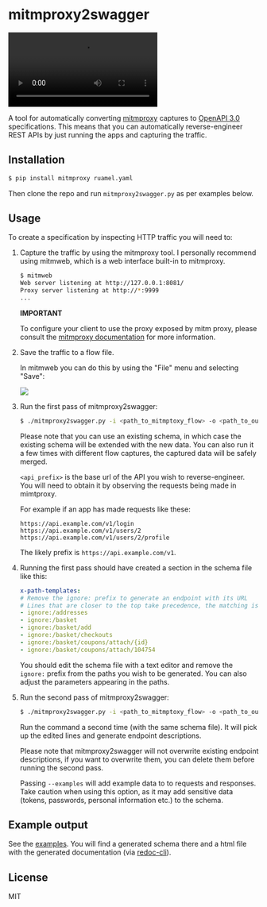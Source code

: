 # mitmproxy2swagger

![A video showcasing the tool](./docs/video.mp4)

A tool for automatically converting [mitmproxy](https://mitmproxy.org/) captures to [OpenAPI 3.0](https://swagger.io/specification/) specifications. This means that you can automatically reverse-engineer REST APIs by just running the apps and capturing the traffic.

## Installation

```bash
$ pip install mitmproxy ruamel.yaml
```

Then clone the repo and run `mitmproxy2swagger.py` as per examples below.

## Usage

To create a specification by inspecting HTTP traffic you will need to:

1. Capture the traffic by using the mitmproxy tool. I personally recommend using mitmweb, which is a web interface built-in to mitmproxy.

    ```bash
    $ mitmweb
    Web server listening at http://127.0.0.1:8081/
    Proxy server listening at http://*:9999
    ...
    ```
    **IMPORTANT**

    To configure your client to use the proxy exposed by mitm proxy, please consult the [mitmproxy documentation](https://docs.mitmproxy.org/stable/) for more information.

2. Save the traffic to a flow file.

    In mitmweb you can do this by using the "File" menu and selecting "Save":
    
    ![](./docs/mitmweb_save.png)

3. Run the first pass of mitmproxy2swagger:

    ```bash
    $ ./mitmproxy2swagger.py -i <path_to_mitmptoxy_flow> -o <path_to_output_schema> -p <api_prefix>
    ```

    Please note that you can use an existing schema, in which case the existing schema will be extended with the new data. You can also run it a few times with different flow captures, the captured data will be safely merged.

    `<api_prefix>` is the base url of the API you wish to reverse-engineer. You will need to obtain it by observing the requests being made in mimtproxy.

    For example if an app has made requests like these:

    ```
    https://api.example.com/v1/login
    https://api.example.com/v1/users/2
    https://api.example.com/v1/users/2/profile
    ```

    The likely prefix is `https://api.example.com/v1`.

4. Running the first pass should have created a section in the schema file like this:

    ```yaml
    x-path-templates:
    # Remove the ignore: prefix to generate an endpoint with its URL
    # Lines that are closer to the top take precedence, the matching is greedy
    - ignore:/addresses
    - ignore:/basket
    - ignore:/basket/add
    - ignore:/basket/checkouts
    - ignore:/basket/coupons/attach/{id}
    - ignore:/basket/coupons/attach/104754
    ```

    You should edit the schema file with a text editor and remove the `ignore:` prefix from the paths you wish to be generated. You can also adjust the parameters appearing in the paths.

5. Run the second pass of mitmproxy2swagger:

    ```bash
    $ ./mitmproxy2swagger.py -i <path_to_mitmptoxy_flow> -o <path_to_output_schema> -p <api_prefix> [--examples]
    ```

    Run the command a second time (with the same schema file). It will pick up the edited lines and generate endpoint descriptions. 

    Please note that mitmproxy2swagger will not overwrite existing endpoint descriptions, if you want to overwrite them, you can delete them before running the second pass.

    Passing `--examples` will add example data to to requests and responses. Take caution when using this option, as it may add sensitive data (tokens, passwords, personal information etc.) to the schema.

## Example output

See the [examples](./examples/). You will find a generated schema there and a html file with the generated documentation (via [redoc-cli](https://www.npmjs.com/package/redoc-cli)).

## License
MIT

